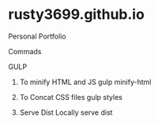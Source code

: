 # rusty3699.github.io
Personal Portfolio 

Commads 

GULP

1. To minify HTML and JS
gulp minify-html

2. To Concat CSS files
gulp styles

3. Serve Dist Locally
serve dist
